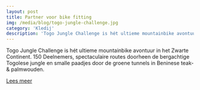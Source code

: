 ```yaml
---
layout: post
title: Partner voor bike fitting
img: /media/blog/togo-jungle-challenge.jpg
category: 'Kledij'
description: 'Togo Jungle Challenge is hét ultieme mountainbike avontuur in het Zwarte Continent.'
---
```

Togo Jungle Challenge is hét ultieme mountainbike avontuur in het Zwarte Continent. 150 Deelnemers, spectaculaire routes doorheen de bergachtige Togolese jungle en smalle paadjes door de groene tunnels in Beninese teak- & palmwouden.

<a href="http://www.togo-jungle-challenge.com" target="_blank">Lees meer</a>
